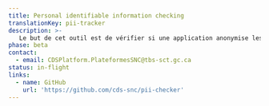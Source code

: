 ```yaml
---
title: Personal identifiable information checking
translationKey: pii-tracker
description: >-
   Le but de cet outil est de vérifier si une application anonymise les adresses IP lorsque des renseignements sont soumis à Google Analytics. 
phase: beta
contact:
  - email: CDSPlatform.PlateformesSNC@tbs-sct.gc.ca
status: in-flight
links:
  - name: GitHub
    url: 'https://github.com/cds-snc/pii-checker'
---
```


